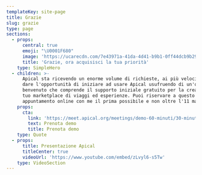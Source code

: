 ```yaml
---
templateKey: site-page
title: Grazie
slug: grazie
type: page
sections:
  - props:
      central: true
      emoji: "\U0001F680"
      image: 'https://ucarecdn.com/7e43971a-41da-4d41-b9b1-0ff44dcb9b29/'
      title: 'Grazie, ora acquisisci la tua priorità'
    type: SimpleHero
  - children: >-
      Apical sta ricevendo un enorme volume di richieste, ai più veloci vogliamo
      dare l'opportunità di iniziare ad usare Apical usufruendo di un'offerta di
      benvenuto che comprende il supporto iniziale gratuito per la creazione del
      tuo marketplace di viaggi ed esperienze. Puoi riservare a questo link un
      appuntamento online con me il prima possibile e non oltre l'11 maggio
    props:
      cta:
        link: 'https://meet.apical.org/meetings/demo-60-minuti/30-minuti-demo-apical'
        text: Prenota demo
        title: Prenota demo
    type: Quote
  - props:
      title: Presentazione Apical
      titleCenter: true
      videoUrl: 'https://www.youtube.com/embed/zLvyl6-s5Tw'
    type: VideoSection
---
```


